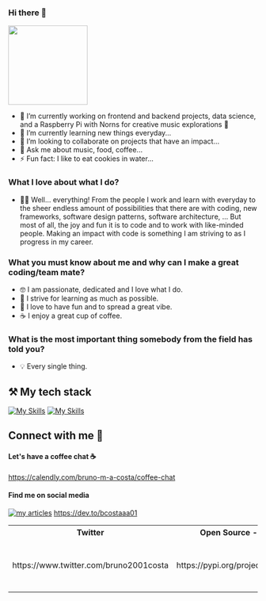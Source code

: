 ### Hi there 👋

<img style="height: 160px" src="https://media.tenor.com/O9cMdj1wkgAAAAAC/mickey-mouse-wave.gif" />

- 🔭 I’m currently working on frontend and backend projects, data science, and a Raspberry Pi with Norns for creative music explorations 🔮
- 🌱 I’m currently learning new things everyday...
- 👯 I’m looking to collaborate on projects that have an impact...
- 💬 Ask me about music, food, coffee...
- ⚡ Fun fact: I like to eat cookies in water...

### What I love about what I do?

- 👨‍💻 Well... everything! From the people I work and learn with everyday to the sheer endless amount of possibilities that there are with coding, new frameworks, software design patterns, software architecture, ... But most of all, the joy and fun it is to code and to work with like-minded people. Making an impact with code is something I am striving to as I progress in my career. 

### What you must know about me and why can I make a great coding/team mate?

- 🤓 I am passionate, dedicated and I love what I do.
- 🥳 I strive for learning as much as possible.
- 🍕 I love to have fun and to spread a great vibe.
- ☕️ I enjoy a great cup of coffee. 

### What is the most important thing somebody from the field has told you?

- 💡 Every single thing.

## ⚒️ My tech stack

[![My Skills](https://skillicons.dev/icons?i=java,spring,js,html,css,react,vue,figma,nodejs,tailwind,ts,webpack,vite,py,fastapi,flask,php,supabase,gitlab,github,githubactions,pinia&theme=light)](https://skills.thijs.gg)
[![My Skills](https://skillicons.dev/icons?i=jest,d3,vitest,dynamodb,sqlite,git,gql,webpack,npm,powershell,bash,styledcomponents,postman,kubernetes,terraform,docker,aws,mysql,postgres,mongodb,obsidian&theme=light)](https://skills.thijs.gg)

## Connect with me 📲

<h4>Let's have a coffee chat ☕</h4>

https://calendly.com/bruno-m-a-costa/coffee-chat

<h4>Find me on social media</h4>

[![my articles](https://skillicons.dev/icons?i=devto&theme=light)](https://skills.thijs.gg)
https://dev.to/bcostaaa01

<table>
  <tr>
    <th>Twitter</th>
    <th>Open Source - Python</th>
    <th>Open Source - npm</th>
    <th>My website</th>
  </tr>
  <tr>
    <td>
https://www.twitter.com/bruno2001costa
    </td> 
    <td>
https://pypi.org/project/hubmigrate/
    </td>
    <td>
https://www.npmjs.com/~bcostaaa01
    </td>
    <td>
      [Personal webpage](https://bruno-costa-online.vercel.app/)
    </td>
  </tr>
</table>
